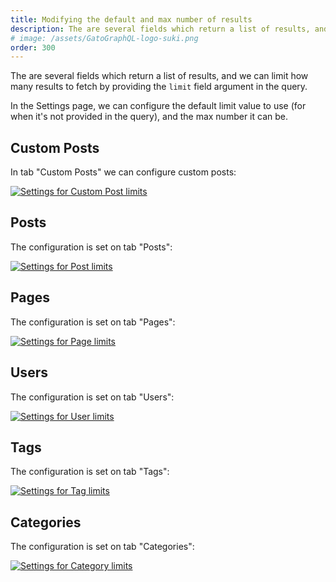 ```yaml
---
title: Modifying the default and max number of results
description: The are several fields which return a list of results, and we can limit how many results to fetch by providing the 'limit' field argument in the query.
# image: /assets/GatoGraphQL-logo-suki.png
order: 300
---
```


The are several fields which return a list of results, and we can limit how many results to fetch by providing the `limit` field argument in the query.

In the Settings page, we can configure the default limit value to use (for when it's not provided in the query), and the max number it can be.

## Custom Posts

In tab "Custom Posts" we can configure custom posts:

<div class="img-width-1024" markdown=1>

<a href="/assets/guides/upstream/settings-customposts-limits.png" target="_blank">![Settings for Custom Post limits](/assets/guides/upstream/settings-customposts-limits.png "Settings for Custom Post limits")</a>

</div>

## Posts

The configuration is set on tab "Posts":

<a href="/assets/guides/downstream/settings-posts-limits.png" target="_blank">![Settings for Post limits](/assets/guides/downstream/settings-posts-limits.png "Settings for Post limits")</a>

## Pages

The configuration is set on tab "Pages":

<a href="/assets/guides/downstream/settings-pages-limits.png" target="_blank">![Settings for Page limits](/assets/guides/downstream/settings-pages-limits.png "Settings for Page limits")</a>

## Users

The configuration is set on tab "Users":

<a href="/assets/guides/downstream/settings-users-limits.png" target="_blank">![Settings for User limits](/assets/guides/downstream/settings-users-limits.png "Settings for User limits")</a>

## Tags

The configuration is set on tab "Tags":

<div class="img-width-1024" markdown=1>

<a href="/assets/guides/upstream/settings-tags-limits.png" target="_blank">![Settings for Tag limits](/assets/guides/upstream/settings-tags-limits.png "Settings for Tag limits")</a>

</div>

## Categories

The configuration is set on tab "Categories":

<div class="img-width-1024" markdown=1>

<a href="/assets/guides/upstream/settings-categories-limits.png" target="_blank">![Settings for Category limits](/assets/guides/upstream/settings-categories-limits.png "Settings for Category limits")</a>

</div>
